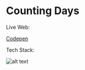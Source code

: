# Counting Days

Live Web:

[Codepen](https://codepen.io/gnwncpta/pen/VwPOPjW)

Tech Stack:

![alt text](https://i.imgur.com/nYUwci7.jpg "JavaScript") 
